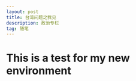 ```yaml
---
layout: post
title: 台湾问题之我见
description: 政治专栏
tag: 随笔
---
```


# This is a test for my new environment